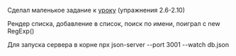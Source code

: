 Сделал маленькое задание к [уроку](https://fullstackopen.com/en/part2/forms) (упражнения 2.6-2.10)


Рендер списка, добавление в список, поиск по имени, поиграл с new RegExp()

Для запуска сервера в корне
npx json-server --port 3001 --watch db.json


